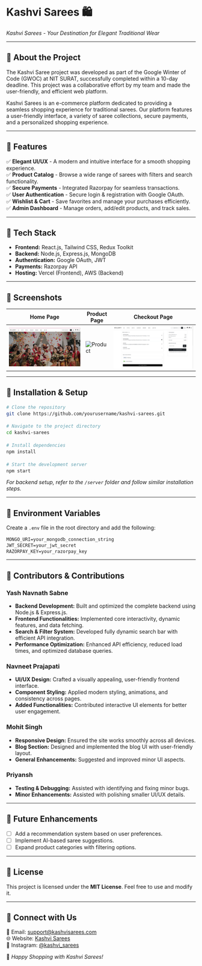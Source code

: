 # Kashvi Sarees 🛍️
 
*Kashvi Sarees - Your Destination for Elegant Traditional Wear*

---

## 🌟 About the Project
The Kashvi Saree project was developed as part of the Google Winter of Code (GWOC) at NIT SURAT, successfully completed within a 10-day deadline. This project was a collaborative effort by my team and made the user-friendly, and efficient web platform.

Kashvi Sarees is an e-commerce platform dedicated to providing a seamless shopping experience for traditional sarees. Our platform features a user-friendly interface, a variety of saree collections, secure payments, and a personalized shopping experience.

---

## 🎯 Features
✅ **Elegant UI/UX** - A modern and intuitive interface for a smooth shopping experience.  
✅ **Product Catalog** - Browse a wide range of sarees with filters and search functionality.  
✅ **Secure Payments** - Integrated Razorpay for seamless transactions.  
✅ **User Authentication** - Secure login & registration with Google OAuth.  
✅ **Wishlist & Cart** - Save favorites and manage your purchases efficiently.  
✅ **Admin Dashboard** - Manage orders, add/edit products, and track sales.  

---

## 🚀 Tech Stack
- **Frontend:** React.js, Tailwind CSS, Redux Toolkit
- **Backend:** Node.js, Express.js, MongoDB
- **Authentication:** Google OAuth, JWT
- **Payments:** Razorpay API
- **Hosting:** Vercel (Frontend), AWS (Backend)

---

## 📸 Screenshots

| Home Page | Product Page | Checkout Page |
|-----------|-------------|--------------|
| ![Home](https://github.com/yashsabne/kashvi_GWOC_final/blob/main/home.png?raw=true) | ![Product](https://via.placeholder.com/300x200.png?text=Product) | ![Checkout](https://github.com/yashsabne/kashvi_GWOC_final/blob/main/checkout.png?raw=true) |

---

## 🔧 Installation & Setup
```bash
# Clone the repository
git clone https://github.com/yourusername/kashvi-sarees.git

# Navigate to the project directory
cd kashvi-sarees

# Install dependencies
npm install

# Start the development server
npm start
```

_For backend setup, refer to the `/server` folder and follow similar installation steps._

---

## 📌 Environment Variables
Create a `.env` file in the root directory and add the following:
```env
MONGO_URI=your_mongodb_connection_string
JWT_SECRET=your_jwt_secret
RAZORPAY_KEY=your_razorpay_key
```

---

## 👥 Contributors & Contributions

### Yash Navnath Sabne
- **Backend Development:** Built and optimized the complete backend using Node.js & Express.js.
- **Frontend Functionalities:** Implemented core interactivity, dynamic features, and data fetching.
- **Search & Filter System:** Developed fully dynamic search bar with efficient API integration.
- **Performance Optimization:** Enhanced API efficiency, reduced load times, and optimized database queries.

### Navneet Prajapati
- **UI/UX Design:** Crafted a visually appealing, user-friendly frontend interface.
- **Component Styling:** Applied modern styling, animations, and consistency across pages.
- **Added Functionalities:** Contributed interactive UI elements for better user engagement.

### Mohit Singh
- **Responsive Design:** Ensured the site works smoothly across all devices.
- **Blog Section:** Designed and implemented the blog UI with user-friendly layout.
- **General Enhancements:** Suggested and improved minor UI aspects.

### Priyansh
- **Testing & Debugging:** Assisted with identifying and fixing minor bugs.
- **Minor Enhancements:** Assisted with polishing smaller UI/UX details.

---

## 🎯 Future Enhancements
- [ ] Add a recommendation system based on user preferences.
- [ ] Implement AI-based saree suggestions.
- [ ] Expand product categories with filtering options.

---

## 📜 License
This project is licensed under the **MIT License**. Feel free to use and modify it.

---

## 💬 Connect with Us
📧 Email: support@kashvisarees.com  
🌐 Website: [Kashvi Sarees](https://www.kashvisarees.com)  
📱 Instagram: [@kashvi_sarees](https://instagram.com/kashvi_sarees)  

🚀 *Happy Shopping with Kashvi Sarees!*
